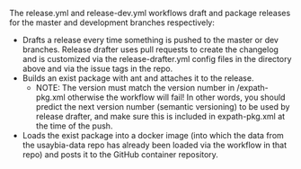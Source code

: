 The release.yml and release-dev.yml workflows draft and package releases for the master and development branches respectively:

- Drafts a release every time something is pushed to the master or dev branches. Release drafter uses pull requests to create the changelog and is customized via the release-drafter.yml config files in the directory above and via the issue tags in the repo.
- Builds an exist package with ant and attaches it to the release.
    - NOTE: The version must match the version number in /expath-pkg.xml otherwise the workflow will fail! In other words, you should predict the next version number (semantic versioning) to be used by release drafter, and make sure this is included in expath-pkg.xml at the time of the push.
- Loads the exist package into a docker image (into which the data from the usaybia-data repo has already been loaded via the workflow in that repo) and posts it to the GitHub container repository.